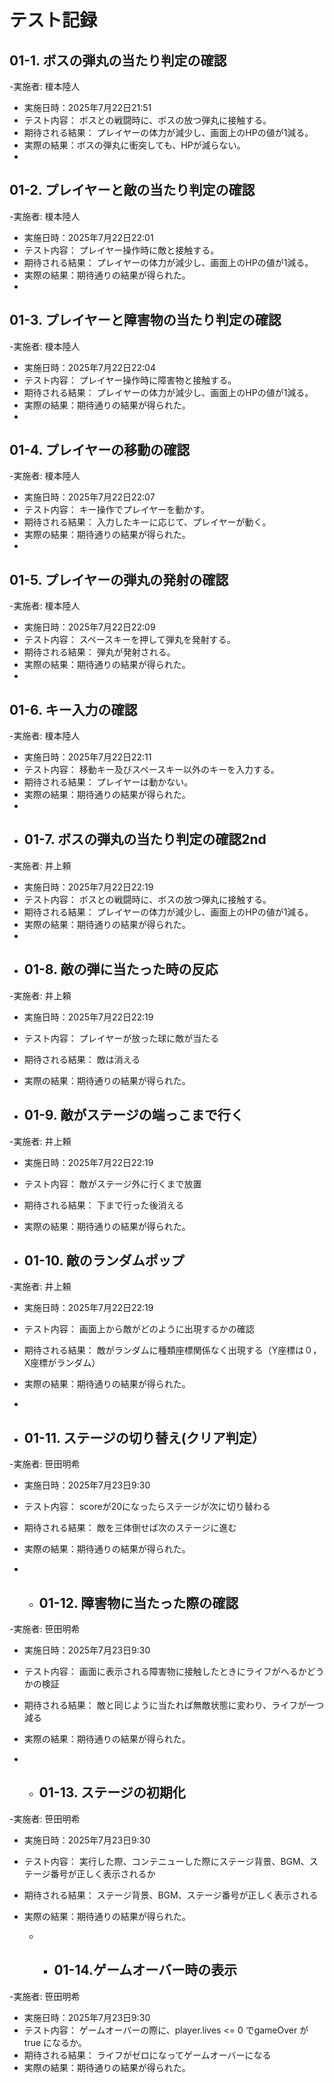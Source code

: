 # テスト記録

## 01-1. ボスの弾丸の当たり判定の確認
-実施者: 榎本陸人
- 実施日時：2025年7月22日21:51
- テスト内容：
ボスとの戦闘時に、ボスの放つ弾丸に接触する。
- 期待される結果：
プレイヤーの体力が減少し、画面上のHPの値が1減る。
- 実際の結果：ボスの弾丸に衝突しても、HPが減らない。
- 
## 01-2. プレイヤーと敵の当たり判定の確認
-実施者: 榎本陸人
- 実施日時：2025年7月22日22:01
- テスト内容：
プレイヤー操作時に敵と接触する。
- 期待される結果：
プレイヤーの体力が減少し、画面上のHPの値が1減る。
- 実際の結果：期待通りの結果が得られた。
- 
## 01-3. プレイヤーと障害物の当たり判定の確認
-実施者: 榎本陸人
- 実施日時：2025年7月22日22:04
- テスト内容：
プレイヤー操作時に障害物と接触する。
- 期待される結果：
プレイヤーの体力が減少し、画面上のHPの値が1減る。
- 実際の結果：期待通りの結果が得られた。
- 
## 01-4. プレイヤーの移動の確認
-実施者: 榎本陸人
- 実施日時：2025年7月22日22:07
- テスト内容：
キー操作でプレイヤーを動かす。
- 期待される結果：
入力したキーに応じて、プレイヤーが動く。
- 実際の結果：期待通りの結果が得られた。
- 
## 01-5. プレイヤーの弾丸の発射の確認
-実施者: 榎本陸人
- 実施日時：2025年7月22日22:09
- テスト内容：
スペースキーを押して弾丸を発射する。
- 期待される結果：
弾丸が発射される。
- 実際の結果：期待通りの結果が得られた。
- 
## 01-6. キー入力の確認
-実施者: 榎本陸人
- 実施日時：2025年7月22日22:11
- テスト内容：
移動キー及びスペースキー以外のキーを入力する。
- 期待される結果：
プレイヤーは動かない。
- 実際の結果：期待通りの結果が得られた。
- 
- ## 01-7. ボスの弾丸の当たり判定の確認2nd
-実施者: 井上頼
- 実施日時：2025年7月22日22:19
- テスト内容：
ボスとの戦闘時に、ボスの放つ弾丸に接触する。
- 期待される結果：
プレイヤーの体力が減少し、画面上のHPの値が1減る。
- 実際の結果：期待通りの結果が得られた。
- 
- ## 01-8. 敵の弾に当たった時の反応
-実施者: 井上頼
- 実施日時：2025年7月22日22:19
- テスト内容：
  プレイヤーが放った球に敵が当たる
- 期待される結果：
  敵は消える
- 実際の結果：期待通りの結果が得られた。

- ## 01-9. 敵がステージの端っこまで行く
-実施者: 井上頼
- 実施日時：2025年7月22日22:19
- テスト内容：
敵がステージ外に行くまで放置
- 期待される結果：
下まで行った後消える
- 実際の結果：期待通りの結果が得られた。

- ## 01-10. 敵のランダムポップ
-実施者: 井上頼
- 実施日時：2025年7月22日22:19
- テスト内容：
画面上から敵がどのように出現するかの確認
- 期待される結果：
敵がランダムに種類座標関係なく出現する（Y座標は０，X座標がランダム）
- 実際の結果：期待通りの結果が得られた。

-  
- ## 01-11. ステージの切り替え(クリア判定）
-実施者: 笹田明希
- 実施日時：2025年7月23日9:30
- テスト内容：
  scoreが20になったらステージが次に切り替わる
- 期待される結果：
  敵を三体倒せば次のステージに進む
- 実際の結果：期待通りの結果が得られた。

- - ## 01-12. 障害物に当たった際の確認
-実施者: 笹田明希
- 実施日時：2025年7月23日9:30
- テスト内容：
画面に表示される障害物に接触したときにライフがへるかどうかの検証
- 期待される結果：
敵と同じように当たれば無敵状態に変わり、ライフが一つ減る
- 実際の結果：期待通りの結果が得られた。

- - ## 01-13. ステージの初期化
-実施者: 笹田明希
- 実施日時：2025年7月23日9:30
- テスト内容：
実行した際、コンテニューした際にステージ背景、BGM、ステージ番号が正しく表示されるか
- 期待される結果：
ステージ背景、BGM、ステージ番号が正しく表示される
- 実際の結果：期待通りの結果が得られた。

  - - ## 01-14.ゲームオーバー時の表示 
-実施者: 笹田明希
- 実施日時：2025年7月23日9:30
- テスト内容：
  ゲームオーバーの際に、player.lives <= 0 でgameOver が true になるか。
- 期待される結果：
ライフがゼロになってゲームオーバーになる
- 実際の結果：期待通りの結果が得られた。


